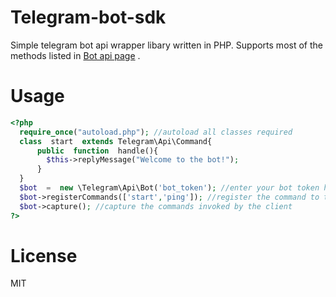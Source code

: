 # Telegram-bot-sdk

Simple telegram bot api wrapper libary written in PHP. Supports most of the methods listed in [Bot api page](https://core.telegram.org/bots/api) .
# Usage

```php
<?php
  require_once("autoload.php"); //autoload all classes required
  class  start  extends Telegram\Api\Command{
      public  function  handle(){
        $this->replyMessage("Welcome to the bot!");
      }
  }
  $bot  =  new \Telegram\Api\Bot('bot_token'); //enter your bot token here
  $bot->registerCommands(['start','ping']); //register the command to the bot handler class
  $bot->capture(); //capture the commands invoked by the client
?>
```

# License
MIT


